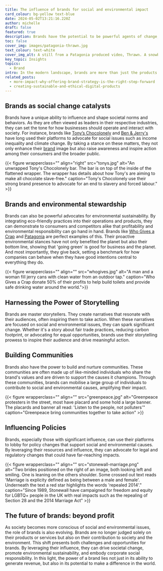 ```yaml
---
title: The influence of brands for social and environmental impact
card_colour: bg-yellow text-blue
date: 2024-05-02T13:21:16.220Z
author: michelle
draft: false
featured: true
description: Brands have the potential to be powerful agents of change, driving social and environmental impact.
toc: false
cover_img: images/patagonia-thrawn.jpg
text_colour: text-white
cover_img_alt: A still from a Patagonia produced video, Thrawn. A snowboarding stands on snow, looking down at snow-less peaks.
key_topic: Insights
topics:
  - Brand
intro: In the modern landscape, brands are more than just the products or services they offer. They have the potential to be powerful agents of change, driving social and environmental impact. Brands act as the face and voice of a company, and when used effectively, they can inspire, motivate, and lead people towards a better future.
related_posts:
  - more-impact-why-offering-brand-strategy-is-the-right-step-forward
  - creating-sustainable-and-ethical-digital-products
---
```



## Brands as social change catalysts

Brands have a unique ability to influence and shape societal norms and behaviors. As they are often viewed as leaders in their respective industries, they can set the tone for how businesses should operate and interact with society. For instance, brands like [Tony’s Chocolonely](https://tonyschocolonely.com/uk/en/our-mission/tonys-impact) and [Ben & Jerry's](https://www.benjerry.co.uk/values) have long used their platforms to advocate for social issues such as income inequality and climate change. By taking a stance on these matters, they not only enhance their [brand](/services/brand/) image but also raise awareness and inspire action among their consumers and the broader public.

{{< figure wrapperclass="" align="right" src="tonys.jpg" alt="An unwrapped Tony's Chocolonely bar. The bar is on top of the inside of the flattened wrapper. The wrapper has details about how Tony's are aiming to make all chocolate slave-free." caption="Tony's Chocolonely use their strong brand presence to advocate for an end to slavery and forced labour." >}}

## Brands and environmental stewardship

Brands can also be powerful advocates for environmental sustainability. By integrating eco-friendly practices into their operations and products, they can demonstrate to consumers and competitors alike that profitability and environmental responsibility can go hand in hand. Brands like [Who Gives a Crap](https://uk.whogivesacrap.org/pages/our-impact) and [Patagonia](https://eu.patagonia.com/gb/en/activism/) are perfect examples of this. Their proactive environmental stances have not only benefited the planet but also their bottom line, showing that 'going green' is good for business and the planet. And most importantly, they give back, setting a benchmark for how companies can behave when they have good intentions central to everything they do. 

{{< figure wrapperclass="" align="" src="whogives.jpg" alt="A man and a woman fill jerry cans with clean water from an outdoor tap." caption="Who Gives a Crap donate 50% of their profits to help build toilets and provide safe drinking water around the world.">}}

## Harnessing the Power of Storytelling

Brands are master storytellers. They create narratives that resonate with their audiences, often inspiring them to take action. When these narratives are focused on social and environmental issues, they can spark significant change. Whether it's a story about fair trade practices, reducing carbon footprint, or advocating for equal opportunities, brands use their storytelling prowess to inspire their audience and drive meaningful action.

## Building Communities

Brands also have the power to build and nurture communities. These communities are often made up of like-minded individuals who share the brand's values and are driven to support the causes it champions. Through these communities, brands can mobilise a large group of individuals to contribute to social and environmental causes, amplifying their impact.

{{< figure wrapperclass="" align="" src="greenpeace.jpg" alt="Greenpeace protesters in the street, most have placard and some hold a large banner. The placards and banner all read: 'Listen to the people, not polluters'" caption="Greenpeace bring communities together to take action" >}}

## Influencing Policies

Brands, especially those with significant influence, can use their platforms to lobby for policy changes that support social and environmental causes. By leveraging their resources and influence, they can advocate for legal and regulatory changes that could have far-reaching impacts.


{{< figure wrapperclass="" align="" src="stonewall-marriage.png" alt="Two brides positioned on the right of an image, both looking left and smiling. One is leaning on the others shoulder. Some crossed out text reads 'Marriage is explicity defined as being between a male and female'. Underneath the text a red star highlights the words 'repealed 2014'." caption="Since 1989, Stonewall have campaigned for freedom and equity for LGBTQ+ people in the UK with real impacts such as the repealing of Section 28 and the 2014 Marriage Act" >}}

## The future of brands: beyond profit

As society becomes more conscious of social and environmental issues, the role of brands is also evolving. Brands are no longer judged solely on their products or services but also on their contribution to society and the environment. This shift presents both challenges and opportunities for brands. By leveraging their influence, they can drive societal change, promote environmental sustainability, and embody corporate social responsibility. In this light, the power of a brand lies not just in its ability to generate revenue, but also in its potential to make a difference in the world.
